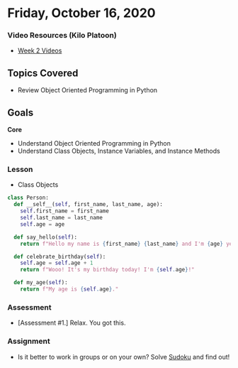 # Friday, October 16, 2020

### Video Resources (Kilo Platoon)
- [Week 2 Videos](https://www.youtube.com/playlist?list=PLu0CiQ7bzwETvyQGf7fffD7wGlkT0aWMg)

## Topics Covered
- Review Object Oriented Programming in Python

## Goals
**Core**
- Understand Object Oriented Programming in Python
- Understand Class Objects, Instance Variables, and Instance Methods

### Lesson
- Class Objects
```python
class Person:
  def __self__(self, first_name, last_name, age):
    self.first_name = first_name
    self.last_name = last_name
    self.age = age

  def say_hello(self):
    return f"Hello my name is {first_name} {last_name} and I'm {age} years old."

  def celebrate_birthday(self):
    self.age = self.age + 1
    return f"Wooo! It's my birthday today! I'm {self.age}!"

  def my_age(self):
    return f"My age is {self.age}."

```

### Assessment
* [Assessment #1.] Relax. You got this.

### Assignment
* Is it better to work in groups or on your own? Solve [Sudoku](https://github.com/mikeplatoon/Sudoku) and find out!
